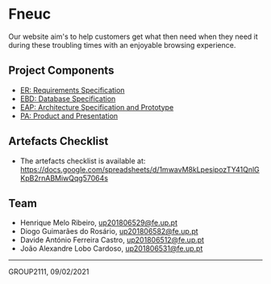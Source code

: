 # Fneuc

Our website aim's to help customers get what then need when they need it during these troubling times with an enjoyable browsing experience.

## Project Components

* [ER: Requirements Specification](er)
* [EBD: Database Specification](ebd)
* [EAP: Architecture Specification and Prototype](eap)
* [PA: Product and Presentation](pa)

## Artefacts Checklist

* The artefacts checklist is available at: <https://docs.google.com/spreadsheets/d/1mwavM8kLpesipozTY41QnlGKpB2rnABMiwQqg57064s>

## Team

* Henrique Melo Ribeiro, up201806529@fe.up.pt
* Diogo Guimarães do Rosário, up201806582@fe.up.pt
* Davide António Ferreira Castro, up201806512@fe.up.pt
* João Alexandre Lobo Cardoso, up201806531@fe.up.pt

***
GROUP2111, 09/02/2021
